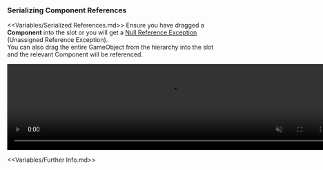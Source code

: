 ### Serializing Component References
<<Variables/Serialized References.md>>
Ensure you have dragged a **Component** into the slot or you will get a [Null Reference Exception](../../Common%20Errors/Runtime%20Exceptions/Null%20Reference%20Exception.md) (Unassigned Reference Exception).  
You can also drag the entire GameObject from the hierarchy into the slot and the relevant Component will be referenced.

<video width="750" height="200" autoplay loop muted><source type="video/webm" src="http://help.vertx.xyz/Video/inspector-references.webm"></video>

<<Variables/Further Info.md>>